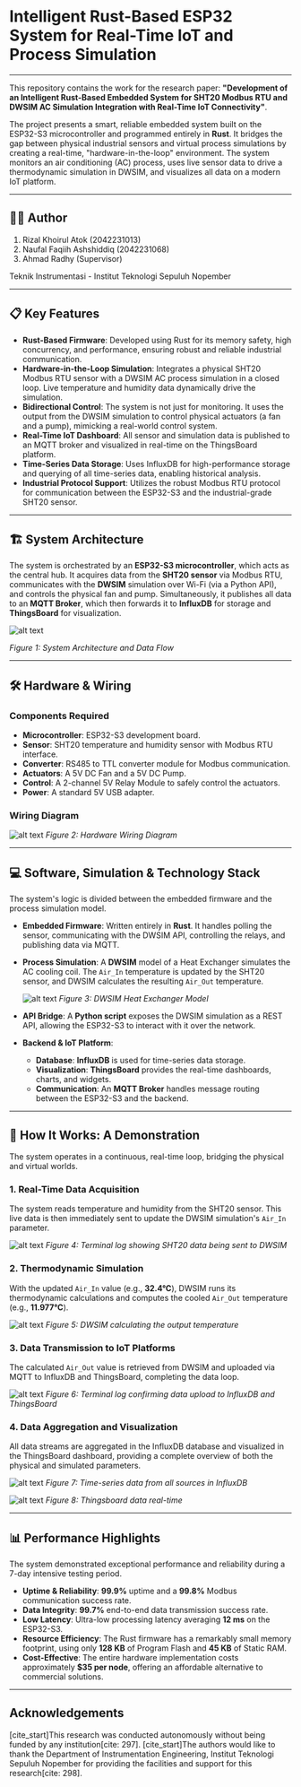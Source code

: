 # Intelligent Rust-Based ESP32 System for Real-Time IoT and Process Simulation
---

This repository contains the work for the research paper: **"Development of an Intelligent Rust-Based Embedded System for SHT20 Modbus RTU and DWSIM AC Simulation Integration with Real-Time IoT Connectivity"**.

The project presents a smart, reliable embedded system built on the ESP32-S3 microcontroller and programmed entirely in **Rust**. It bridges the gap between physical industrial sensors and virtual process simulations by creating a real-time, "hardware-in-the-loop" environment. The system monitors an air conditioning (AC) process, uses live sensor data to drive a thermodynamic simulation in DWSIM, and visualizes all data on a modern IoT platform.

---

## 👨‍💻 Author
1. Rizal Khoirul Atok (2042231013)
2. Naufal Faqiih Ashshiddiq (2042231068)
3. Ahmad Radhy (Supervisor)

Teknik Instrumentasi - Institut Teknologi Sepuluh Nopember

---

## 📋 Key Features

* **Rust-Based Firmware**: Developed using Rust for its memory safety, high concurrency, and performance, ensuring robust and reliable industrial communication.
* **Hardware-in-the-Loop Simulation**: Integrates a physical SHT20 Modbus RTU sensor with a DWSIM AC process simulation in a closed loop. Live temperature and humidity data dynamically drive the simulation.
* **Bidirectional Control**: The system is not just for monitoring. It uses the output from the DWSIM simulation to control physical actuators (a fan and a pump), mimicking a real-world control system.
* **Real-Time IoT Dashboard**: All sensor and simulation data is published to an MQTT broker and visualized in real-time on the ThingsBoard platform.
* **Time-Series Data Storage**: Uses InfluxDB for high-performance storage and querying of all time-series data, enabling historical analysis.
* **Industrial Protocol Support**: Utilizes the robust Modbus RTU protocol for communication between the ESP32-S3 and the industrial-grade SHT20 sensor.

---

## 🏗️ System Architecture

The system is orchestrated by an **ESP32-S3 microcontroller**, which acts as the central hub. It acquires data from the **SHT20 sensor** via Modbus RTU, communicates with the **DWSIM** simulation over Wi-Fi (via a Python API), and controls the physical fan and pump. Simultaneously, it publishes all data to an **MQTT Broker**, which then forwards it to **InfluxDB** for storage and **ThingsBoard** for visualization.

![alt text](https://github.com/atok99/ESP32-S3_ModbusRTU_Integred-with-DWSIM-Simulation/blob/main/SystemArchitectur.png?raw=true)

*Figure 1: System Architecture and Data Flow*

---

## 🛠️ Hardware & Wiring

### Components Required

* **Microcontroller**: ESP32-S3 development board.
* **Sensor**: SHT20 temperature and humidity sensor with Modbus RTU interface.
* **Converter**: RS485 to TTL converter module for Modbus communication.
* **Actuators**: A 5V DC Fan and a 5V DC Pump.
* **Control**: A 2-channel 5V Relay Module to safely control the actuators.
* **Power**: A standard 5V USB adapter.

### Wiring Diagram

![alt text](https://github.com/atok99/ESP32-S3_ModbusRTU_Integred-with-DWSIM-Simulation/blob/main/Wiring_diagram.png?raw=true)
*Figure 2: Hardware Wiring Diagram*

---

## 💻 Software, Simulation & Technology Stack

The system's logic is divided between the embedded firmware and the process simulation model.

* **Embedded Firmware**: Written entirely in **Rust**. It handles polling the sensor, communicating with the DWSIM API, controlling the relays, and publishing data via MQTT.
* **Process Simulation**: A **DWSIM** model of a Heat Exchanger simulates the AC cooling coil. The `Air_In` temperature is updated by the SHT20 sensor, and DWSIM calculates the resulting `Air_Out` temperature.

    ![alt text](https://github.com/atok99/ESP32-S3_ModbusRTU_Integred-with-DWSIM-Simulation/blob/main/DWSIM.png?raw=true)
    *Figure 3: DWSIM Heat Exchanger Model*
* **API Bridge**: A **Python script** exposes the DWSIM simulation as a REST API, allowing the ESP32-S3 to interact with it over the network.
* **Backend & IoT Platform**:
    * **Database**: **InfluxDB** is used for time-series data storage.
    * **Visualization**: **ThingsBoard** provides the real-time dashboards, charts, and widgets.
    * **Communication**: An **MQTT Broker** handles message routing between the ESP32-S3 and the backend.

---

## 🚀 How It Works: A Demonstration

The system operates in a continuous, real-time loop, bridging the physical and virtual worlds.

### 1. Real-Time Data Acquisition
The system reads temperature and humidity from the SHT20 sensor. This live data is then immediately sent to update the DWSIM simulation's `Air_In` parameter.

![alt text](https://github.com/atok99/ESP32-S3_ModbusRTU_Integred-with-DWSIM-Simulation/blob/main/SHT20toDWSIM.png?raw=true)
*Figure 4: Terminal log showing SHT20 data being sent to DWSIM*

### 2. Thermodynamic Simulation
With the updated `Air_In` value (e.g., **32.4°C**), DWSIM runs its thermodynamic calculations and computes the cooled `Air_Out` temperature (e.g., **11.977°C**).

![alt text](https://github.com/atok99/ESP32-S3_ModbusRTU_Integred-with-DWSIM-Simulation/blob/main/DWSIM_Calculation.png?raw=true)
*Figure 5: DWSIM calculating the output temperature*

### 3. Data Transmission to IoT Platforms
The calculated `Air_Out` value is retrieved from DWSIM and uploaded via MQTT to InfluxDB and ThingsBoard, completing the data loop.

![alt text](https://github.com/atok99/ESP32-S3_ModbusRTU_Integred-with-DWSIM-Simulation/blob/main/UploadtoInfluxdb.png?raw=true)
*Figure 6: Terminal log confirming data upload to InfluxDB and ThingsBoard*

### 4. Data Aggregation and Visualization
All data streams are aggregated in the InfluxDB database and visualized in the ThingsBoard dashboard, providing a complete overview of both the physical and simulated parameters.

![alt text](https://github.com/atok99/ESP32-S3_ModbusRTU_Integred-with-DWSIM-Simulation/blob/main/Influxdb.png?raw=true)
*Figure 7: Time-series data from all sources in InfluxDB*

![alt text](https://github.com/atok99/ESP32-S3_ModbusRTU_Integred-with-DWSIM-Simulation/blob/main/Thingsboard.png?raw=true)
*Figure 8: Thingsboard data real-time*

---

## 📊 Performance Highlights

The system demonstrated exceptional performance and reliability during a 7-day intensive testing period.

* **Uptime & Reliability**: **99.9%** uptime and a **99.8%** Modbus communication success rate.
* **Data Integrity**: **99.7%** end-to-end data transmission success rate.
* **Low Latency**: Ultra-low processing latency averaging **12 ms** on the ESP32-S3.
* **Resource Efficiency**: The Rust firmware has a remarkably small memory footprint, using only **128 KB** of Program Flash and **45 KB** of Static RAM.
* **Cost-Effective**: The entire hardware implementation costs approximately **$35 per node**, offering an affordable alternative to commercial solutions.

---

## Acknowledgements

[cite_start]This research was conducted autonomously without being funded by any institution[cite: 297]. [cite_start]The authors would like to thank the Department of Instrumentation Engineering, Institut Teknologi Sepuluh Nopember for providing the facilities and support for this research[cite: 298].
